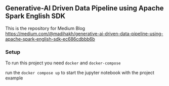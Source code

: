 ## Generative-AI Driven Data Pipeline using Apache Spark English SDK

This is the repository for Medium Blog https://medium.com/@madihakh/generative-ai-driven-data-pipeline-using-apache-spark-english-sdk-ec686cdbbb6b
### Setup
To run this project you need `docker` and `docker-compose`

run the `docker compose up` to start the jupyter notebook with the project example




